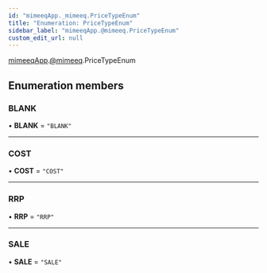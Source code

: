 ```yaml
---
id: "mimeeqApp._mimeeq.PriceTypeEnum"
title: "Enumeration: PriceTypeEnum"
sidebar_label: "mimeeqApp.@mimeeq.PriceTypeEnum"
custom_edit_url: null
---
```


[mimeeqApp](../modules/mimeeqApp.md).[@mimeeq](../namespaces/mimeeqApp._mimeeq.md).PriceTypeEnum

## Enumeration members

### BLANK

• **BLANK** = `"BLANK"`

___

### COST

• **COST** = `"COST"`

___

### RRP

• **RRP** = `"RRP"`

___

### SALE

• **SALE** = `"SALE"`
